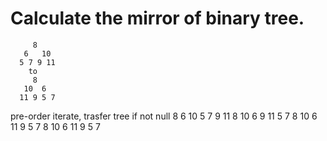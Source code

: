 # Calculate the mirror of binary tree.
         8
       6   10
      5 7 9 11
        to 
         8
       10  6
      11 9 5 7   
        
pre-order iterate, trasfer tree if not null
          8
        6   10
       5 7 9 11
           8
        10   6
       9 11 5 7
           8
        10   6
       11 9 5 7
           8
        10   6
       11 9 5 7
